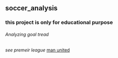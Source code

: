 ## soccer_analysis 
### this project is only for educational purpose 
###### Analyzing goal tread 
*see premeir league*
[man united](https://www.youtube.com/watch?v=gKgCSFZALkE&t=408s)

